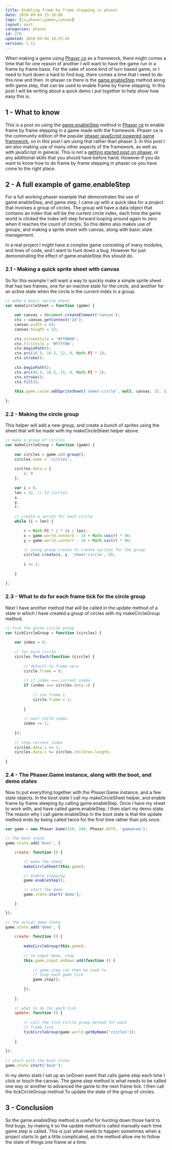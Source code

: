 ```yaml
---
title: Enabling frame by frame stepping in phaser
date: 2018-09-04 15:18:00
tags: [js,phaser,games,canvas]
layout: post
categories: phaser
id: 276
updated: 2018-09-04 19:25:45
version: 1.11
---
```


When making a game using [Phaser ce](https://photonstorm.github.io/phaser-ce/) as a framework, there might comes a time that for one reason of another I will want to have the game run in a frame by frame basis. For the sake of some kind of turn based game, or I need to hunt down a hard to find bug, there comes a time that I need to do this now and then. In phaser ce there is the [game.enableStep](https://photonstorm.github.io/phaser-ce/Phaser.Game.html#enableStep) method along with game.step, that can be used to enable frame by frame stepping. In this post I will be writing about a quick demo I put together to help show how easy this is.

<!-- more -->

## 1 - What to know

This is a post on using the [game.enableStep](https://photonstorm.github.io/phaser-ce/Phaser.Game.html#enableStep) method in [Phaser ce](https://photonstorm.github.io/phaser-ce/) to enable frame by frame stepping in a game made with the framework. Phaser ce is the community edition of the popular [phaser javaScript powered game framework](https://phaser.io/), so in this post I am using that rather than phaser 3. In this post I am also making use of many other aspects of the framework, as well as with javaScript in general. This is not a [getting started post on phaser](/2017/10/04/phaser-getting-started/), or any additional skills that you should have before hand. However if you do want to know how to do frame by frame stepping in phaser ce you have come to the right place.

## 2 - A full example of game.enableStep

For a full working phaser example that demonstrates the use of game.enableStep, and game.step, I came up with a quick idea for a project that involves a group of circles. The group will have a data object that contains an index that will be the current circle index, each time the game world is clicked the index will step forward looping around again to zero when it reaches the count of circles. So this demo also makes use of groups, and making a sprite sheet with canvas, along with basic state management.

In a real project I might have a complex game consisting of many modules, and lines of code, and I want to hunt down a bug. However for just demonstrating the effect of game.enableStep this should do.

### 2.1 - Making a quick sprite sheet with canvas

So for this example I will want a way to quickly make a simple sprite sheet that has two frames, one for an inactive state for the circle, and another for an active state when the circle is the current index in a group.

```js
// make a basic sprite sheet
var makeCircleSheet = function (game) {
 
    var canvas = document.createElement('canvas');
    ctx = canvas.getContext('2d');
    canvas.width = 64;
    canvas.height = 32;
 
    ctx.strokeStyle = '#ff0000';
    ctx.fillStyle = '#ffff00';
    ctx.beginPath();
    ctx.arc(16.5, 16.5, 12, 0, Math.PI * 2);
    ctx.stroke();
 
    ctx.beginPath();
    ctx.arc(48.5, 16.5, 15, 0, Math.PI * 2);
    ctx.stroke();
    ctx.fill();
 
    this.game.cache.addSpriteSheet('sheet-circle', null, canvas, 32, 32, 2, 0, 0);
 
};
```

### 2.2 - Making the circle group

This helper will add a new group, and create a bunch of sprites using the sheet that will be made with my makeCircleSheet helper above.

```js
// make a group of circles
var makeCircleGroup = function (game) {
 
    var circles = game.add.group();
    circles.name = 'circles';
 
    circles.data = {
        i: 0
    };
 
    var i = 0,
    len = 12, // 12 circles
    x,
    y,
    r;
 
    // create a sprite for each circle
    while (i < len) {
 
        r = Math.PI * 2 * (i / len);
        x = game.world.centerX - 16 + Math.cos(r) * 96;
        y = game.world.centerY - 16 + Math.sin(r) * 96;
 
        // using group.create to create sprites for the group
        circles.create(x, y, 'sheet-circle', 0);
 
        i += 1;
 
    }
 
};
```

### 2.3 - What to do for each frame tick for the circle group

Next I have another method that will be called in the update method of a state in which I have created a group of circles with my makeCircleGroup method.

```js
// tick the given circle group
var tickCircleGroup = function (circles) {
 
    var index = 0;
 
    // for each circle
    circles.forEach(function (circle) {
 
        // default to frame zero
        circle.frame = 0;
 
        // if index === current index
        if (index === circles.data.i) {
 
            // use frame 1
            circle.frame = 1;
 
        }
 
        // next child index
        index += 1;
 
    });
 
    // step current index
    circles.data.i += 1;
    circles.data.i %= circles.children.length;
 
}
```

### 2.4 - The Phaser.Game instance, along with the boot, and demo states

Now to put everything together with the Phaser.Game instance, and a few state objects. In the boot state I call my makeCircleSheet helper, and enable frame by frame steeping by calling game.enableStep. Once I have my sheet to work with, and have called game.enableStep, I then start my demo state. The reason why I call game.enableStep in the boot state is that the update method ends by being called twice for the first time rather than juts once.

```js
var game = new Phaser.Game(320, 240, Phaser.AUTO, 'gamearea');

// the boot state
game.state.add('boot', {

    create: function () {

        // make the sheet
        makeCircleSheet(this.game);

        // enable stepping
        game.enableStep();

        // start the demo
        game.state.start('demo');

    }

});

// the actual demo state
game.state.add('demo', {
 
    create: function () {
 
        makeCircleGroup(this.game);
 
        // on input down, step
        this.game.input.onDown.add(function () {
 
            // game.step can then be used to
            // step each game tick
            game.step();
 
        });
 
    },
 
    // what to do for each tick
    update: function () {
 
        // call the tick Circle group method for each
        // frame tick
        tickCircleGroup(game.world.getByName('circles'));
 
    }
 
});
 
// start with the boot state
game.state.start('boot');
```

In my demo state I set up an onDown event that calls game.step each time I click or touch the canvas. The game.step method is what needs to be called one way or another to advanced the game to the next frame tick. I then call the tickCircleGroup method To update the state of the group of circles.

## 3 - Conclusion

So the game.enableStep method is useful for hunting down those hard to find bugs, by making it so the update method is called manually each time game.step is called. This is just what needs to happen sometimes when a project starts to get a little complicated, as the method allow me to follow the state of things one frame at a time.